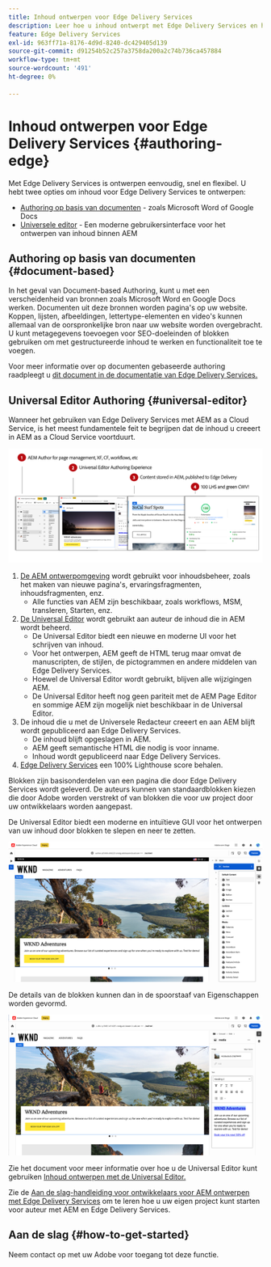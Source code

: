 ```yaml
---
title: Inhoud ontwerpen voor Edge Delivery Services
description: Leer hoe u inhoud ontwerpt met Edge Delivery Services en hoe u AEM inhoud ontwerpt met Edge Delivery Services.
feature: Edge Delivery Services
exl-id: 963ff71a-8176-4d9d-8240-dc429405d139
source-git-commit: d91254b52c257a3758da200a2c74b736ca457884
workflow-type: tm+mt
source-wordcount: '491'
ht-degree: 0%

---
```


# Inhoud ontwerpen voor Edge Delivery Services {#authoring-edge}

Met Edge Delivery Services is ontwerpen eenvoudig, snel en flexibel. U hebt twee opties om inhoud voor Edge Delivery Services te ontwerpen:

* [Authoring op basis van documenten](#document-based) - zoals Microsoft Word of Google Docs
* [Universele editor](#universal-editor) - Een moderne gebruikersinterface voor het ontwerpen van inhoud binnen AEM

## Authoring op basis van documenten  {#document-based}

In het geval van Document-based Authoring, kunt u met een verscheidenheid van bronnen zoals Microsoft Word en Google Docs werken. Documenten uit deze bronnen worden pagina&#39;s op uw website. Koppen, lijsten, afbeeldingen, lettertype-elementen en video&#39;s kunnen allemaal van de oorspronkelijke bron naar uw website worden overgebracht. U kunt metagegevens toevoegen voor SEO-doeleinden of blokken gebruiken om met gestructureerde inhoud te werken en functionaliteit toe te voegen.

Voor meer informatie over op documenten gebaseerde authoring raadpleegt u [dit document in de documentatie van Edge Delivery Services.](/help/edge/docs/authoring.md)

## Universal Editor Authoring {#universal-editor}

Wanneer het gebruiken van Edge Delivery Services met AEM as a Cloud Service, is het meest fundamentele feit te begrijpen dat de inhoud u creeert in AEM as a Cloud Service voortduurt.

![Hoe AEM creatie met Edge Delivery Services werkt](assets/how-aem-edge-works.png)

1. [De AEM ontwerpomgeving](/help/sites-cloud/authoring/quick-start.md) wordt gebruikt voor inhoudsbeheer, zoals het maken van nieuwe pagina&#39;s, ervaringsfragmenten, inhoudsfragmenten, enz.
   * Alle functies van AEM zijn beschikbaar, zoals workflows, MSM, transleren, Starten, enz.
1. [De Universal Editor](/help/sites-cloud/authoring/universal-editor/authoring.md) wordt gebruikt aan auteur de inhoud die in AEM wordt beheerd.
   * De Universal Editor biedt een nieuwe en moderne UI voor het schrijven van inhoud.
   * Voor het ontwerpen, AEM geeft de HTML terug maar omvat de manuscripten, de stijlen, de pictogrammen en andere middelen van Edge Delivery Services.
   * Hoewel de Universal Editor wordt gebruikt, blijven alle wijzigingen AEM.
   * De Universal Editor heeft nog geen pariteit met de AEM Page Editor en sommige AEM zijn mogelijk niet beschikbaar in de Universal Editor.
1. De inhoud die u met de Universele Redacteur creeert en aan AEM blijft wordt gepubliceerd aan Edge Delivery Services.
   * De inhoud blijft opgeslagen in AEM.
   * AEM geeft semantische HTML die nodig is voor inname.
   * Inhoud wordt gepubliceerd naar Edge Delivery Services.
1. [Edge Delivery Services](/help/edge/developer/keeping-it-100.md) een 100% Lighthouse score behalen.

Blokken zijn basisonderdelen van een pagina die door Edge Delivery Services wordt geleverd. De auteurs kunnen van standaardblokken kiezen die door Adobe worden verstrekt of van blokken die voor uw project door uw ontwikkelaars worden aangepast.

De Universal Editor biedt een moderne en intuïtieve GUI voor het ontwerpen van uw inhoud door blokken te slepen en neer te zetten.

![Blokken slepen en neerzetten in de Universal Editor](assets/blocks.png)

De details van de blokken kunnen dan in de spoorstaaf van Eigenschappen worden gevormd.

![Blokeigenschappen configureren](assets/block-properties.png)

Zie het document voor meer informatie over hoe u de Universal Editor kunt gebruiken [Inhoud ontwerpen met de Universal Editor.](/help/sites-cloud/authoring/universal-editor/authoring.md)

Zie de [Aan de slag-handleiding voor ontwikkelaars voor AEM ontwerpen met Edge Delivery Services](/help/edge/edge-dev-getting-started.md) om te leren hoe u uw eigen project kunt starten voor auteur met AEM en Edge Delivery Services.

## Aan de slag {#how-to-get-started}

Neem contact op met uw Adobe voor toegang tot deze functie.
